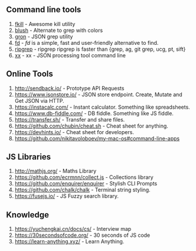  ## Command line tools
 1. [fkill](https://github.com/sindresorhus/fkill-cli) - Awesome kill utility
 2. [blush](https://github.com/arsham/blush) - Alternate to grep with colors
 3. [gron](https://github.com/tomnomnom/gron) - JSON grep utility
 4. [fd](https://github.com/sharkdp/fd) - _fd_ is a simple, fast and user-friendly alternative to find.
 5. [ripgrep](https://blog.burntsushi.net/ripgrep/) - ripgrep ripgrep is faster than {grep, ag, git grep, ucg, pt, sift}
 6. [xx](https://github.com/antonmedv/xx) - xx - JSON processing tool command line
 
## Online Tools
1. http://sendback.io/ - Prototype API Requests
2. https://www.jsonstore.io/ - JSON store endpoint. Create, Mutate and Get JSON via HTTP.
3. https://instacalc.com/ - Instant calculator. Something like spreadsheets.
4. https://www.db-fiddle.com/ - DB fiddle. Something like JS fiddle.
5. https://transfer.sh/ - Transfer and share files.
6. https://github.com/chubin/cheat.sh - Cheat sheet for anything.
7. https://devhints.io/ - Cheat sheet for developers.
8. https://github.com/nikitavoloboev/my-mac-os#command-line-apps

## JS Libraries
1. http://mathjs.org/ - Maths Library
2. https://github.com/ecrmnn/collect.js - Collections library
3. https://github.com/enquirer/enquirer - Stylish CLI Prompts
4. https://github.com/chalk/chalk - Terminal string styling.
5. https://fusejs.io/ - JS Fuzzy search library.

## Knowledge
1. https://yuchengkai.cn/docs/cs/ - Interview map
2. https://30secondsofcode.org/ - 30 seconds of JS code
3. https://learn-anything.xyz/ - Learn Anything.
